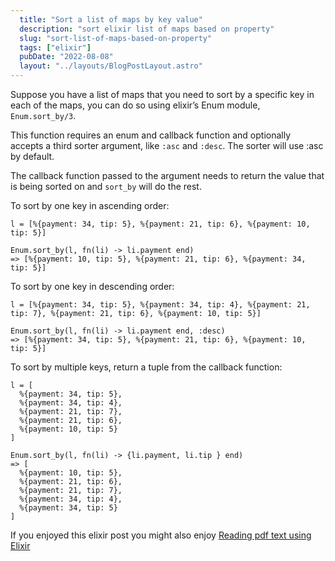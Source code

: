 ```yaml
---
  title: "Sort a list of maps by key value"
  description: "sort elixir list of maps based on property"
  slug: "sort-list-of-maps-based-on-property"
  tags: ["elixir"]
  pubDate: "2022-08-08"
  layout: "../layouts/BlogPostLayout.astro"
---
```


Suppose you have a list of maps that you need to sort by a specific key in each of the maps, you can do so using elixir’s Enum module, `Enum.sort_by/3`. 

This function requires an enum and callback function and optionally accepts a third sorter argument, like `:asc` and `:desc`. The sorter will use :asc by default.

The callback function passed to the argument needs to return the value that is being sorted on and `sort_by` will do the rest.

To sort by one key in ascending order:
```
l = [%{payment: 34, tip: 5}, %{payment: 21, tip: 6}, %{payment: 10, tip: 5}]

Enum.sort_by(l, fn(li) -> li.payment end)
=> [%{payment: 10, tip: 5}, %{payment: 21, tip: 6}, %{payment: 34, tip: 5}]
```

To sort by one key in descending order:
```
l = [%{payment: 34, tip: 5}, %{payment: 34, tip: 4}, %{payment: 21, tip: 7}, %{payment: 21, tip: 6}, %{payment: 10, tip: 5}]

Enum.sort_by(l, fn(li) -> li.payment end, :desc)
=> [%{payment: 34, tip: 5}, %{payment: 21, tip: 6}, %{payment: 10, tip: 5}]
```

To sort by multiple keys, return a tuple from the callback function:
```
l = [
  %{payment: 34, tip: 5},
  %{payment: 34, tip: 4},
  %{payment: 21, tip: 7},
  %{payment: 21, tip: 6},
  %{payment: 10, tip: 5}
]

Enum.sort_by(l, fn(li) -> {li.payment, li.tip } end)
=> [
  %{payment: 10, tip: 5},
  %{payment: 21, tip: 6},
  %{payment: 21, tip: 7},
  %{payment: 34, tip: 4},
  %{payment: 34, tip: 5}
]
```

If you enjoyed this elixir post you might also enjoy [Reading pdf text using Elixir](http://www.devdecks.io/2022-reading-pdf-text-using-elixir)
